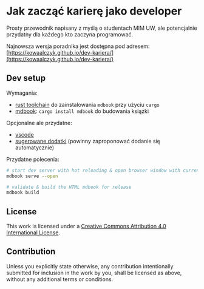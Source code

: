 # Jak zacząć karierę jako developer

Prosty przewodnik napisany z myślą o studentach MIM UW, ale potencjalnie przydatny dla
każdego kto zaczyna programować.

Najnowsza wersja poradnika jest dostępna pod adresem:
[https://kowaalczyk.github.io/dev-kariera/](https://kowaalczyk.github.io/dev-kariera/)

## Dev setup

Wymagania:

- [rust toolchain](https://rustup.rs/) do zainstalowania `mdbook` przy użyciu `cargo`
- [mdbook](http://rust-lang.github.io/mdBook/): `cargo install mdbook` do budowania
  książki

Opcjonalne ale przydatne:

- [vscode](https://code.visualstudio.com/)
- [sugerowane dodatki](.vscode/extensions.json) (powinny zaproponować dodanie się
  automatycznie)

Przydatne polecenia:

```bash
# start dev server with hot reloading & open browser window with current version
mdbook serve --open

# validate & build the HTML mdbook for release
mdbook build
```

## License

This work is licensed under a
[Creative Commons Attribution 4.0 International License](LICENSE).

## Contribution

Unless you explicitly state otherwise, any contribution intentionally submitted for
inclusion in the work by you, shall be licensed as above, without any additional terms
or conditions.
